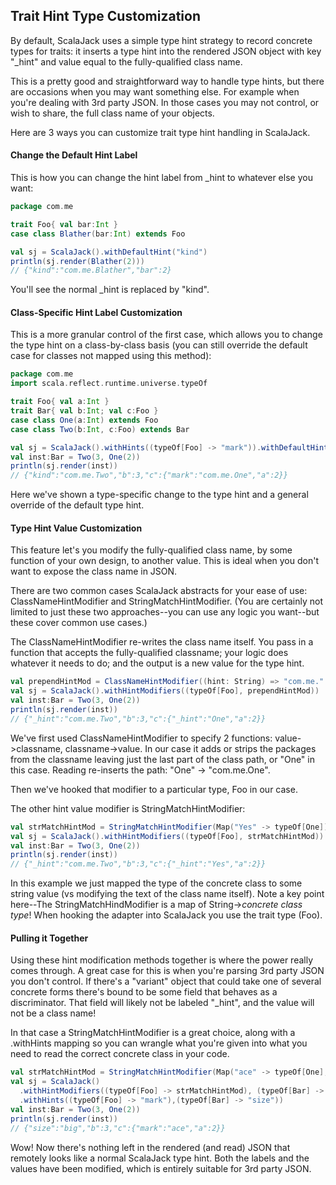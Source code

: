 ## Trait Hint Type Customization

By default, ScalaJack uses a simple type hint strategy to record concrete types for traits: it inserts a type hint into the rendered JSON object with key "_hint" and value equal to the fully-qualified class name.

This is a pretty good and straightforward way to handle type hints, but there are occasions when you may want something else.  For example when you're dealing with 3rd party JSON.  In those cases you may not control, or wish to share, the full class name of your objects.

Here are 3 ways you can customize trait type hint handling in ScalaJack.

#### Change the Default Hint Label
This is how you can change the hint label from _hint to whatever else you want:

```scala
package com.me

trait Foo{ val bar:Int }
case class Blather(bar:Int) extends Foo

val sj = ScalaJack().withDefaultHint("kind")
println(sj.render(Blather(2)))
// {"kind":"com.me.Blather","bar":2}
```
You'll see the normal _hint is replaced by "kind".

#### Class-Specific Hint Label Customization
This is a more granular control of the first case, which allows you to change the type hint on a class-by-class basis (you can still override the default case for classes not mapped using this method):

```scala
package com.me
import scala.reflect.runtime.universe.typeOf

trait Foo{ val a:Int }
trait Bar{ val b:Int; val c:Foo }
case class One(a:Int) extends Foo
case class Two(b:Int, c:Foo) extends Bar

val sj = ScalaJack().withHints((typeOf[Foo] -> "mark")).withDefaultHint("kind")
val inst:Bar = Two(3, One(2))
println(sj.render(inst))
// {"kind":"com.me.Two","b":3,"c":{"mark":"com.me.One","a":2}}
```
Here we've shown a type-specific change to the type hint and a general override of the default type hint.

#### Type Hint Value Customization
This feature let's you modify the fully-qualified class name, by some function of your own design, to another value.  This is ideal when you don't want to expose the class name in JSON.

There are two common cases ScalaJack abstracts for your ease of use:  ClassNameHintModifier and StringMatchHintModifier.  (You are certainly not limited to just these two approaches--you can use any logic you want--but these cover common use cases.)

The ClassNameHintModifier re-writes the class name itself.  You pass in a function that accepts the fully-qualified classname; your logic does whatever it needs to do; and the output is a new value for the type hint.

```scala
val prependHintMod = ClassNameHintModifier((hint: String) => "com.me." + hint, (cname: String) => cname.split('.').last)
val sj = ScalaJack().withHintModifiers((typeOf[Foo], prependHintMod))
val inst:Bar = Two(3, One(2))
println(sj.render(inst))
// {"_hint":"com.me.Two","b":3,"c":{"_hint":"One","a":2}}
```

We've first used ClassNameHintModifier to specify 2 functions:  value->classname, classname->value.  In our case it adds or strips the packages from the classname leaving just the last part of the class path, or "One" in this case.  Reading re-inserts the path: "One" -> "com.me.One".

Then we've hooked that modifier to a particular type, Foo in our case.

The other hint value modifier is StringMatchHintModifier:

```scala
val strMatchHintMod = StringMatchHintModifier(Map("Yes" -> typeOf[One]))
val sj = ScalaJack().withHintModifiers((typeOf[Foo], strMatchHintMod))
val inst:Bar = Two(3, One(2))
println(sj.render(inst))
// {"_hint":"com.me.Two","b":3,"c":{"_hint":"Yes","a":2}}
```
In this example we just mapped the type of the concrete class to some string value (vs modifying the text of the class name itself).  Note a key point here--The StringMatchHindModifier is a map of String->*concrete class type*!  When hooking the adapter into ScalaJack you use the trait type (Foo).

#### Pulling it Together
Using these hint modification methods together is where the power really comes through.  A great case for this is when you're parsing 3rd party JSON you don't control.  If there's a "variant" object that could take one of several concrete forms there's bound to be some field that behaves as a discriminator.  That field will likely not be labeled "_hint", and the value will not be a class name!

In that case a StringMatchHintModifier is a great choice, along with a .withHints mapping so you can wrangle what you're given into what you need to read the correct concrete class in your code.

```scala
val strMatchHintMod = StringMatchHintModifier(Map("ace" -> typeOf[One], "big" -> typeOf[Two]))
val sj = ScalaJack()
  .withHintModifiers((typeOf[Foo] -> strMatchHintMod), (typeOf[Bar] -> strMatchHintMod))
  .withHints((typeOf[Foo] -> "mark"),(typeOf[Bar] -> "size"))
val inst:Bar = Two(3, One(2))
println(sj.render(inst))
// {"size":"big","b":3,"c":{"mark":"ace","a":2}}
```
Wow!  Now there's nothing left in the rendered (and read) JSON that remotely looks like a normal ScalaJack type hint.  Both the labels and the values have been modified, which is entirely suitable for 3rd party JSON.